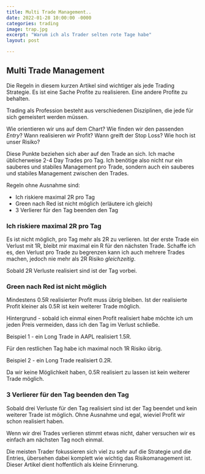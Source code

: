 ```yaml
---
title: Multi Trade Management..
date: 2022-01-28 10:00:00 -0000
categories: trading
image: trap.jpg
excerpt: "Warum ich als Trader selten rote Tage habe"
layout: post

---
```



## Multi Trade Management


Die Regeln in diesem kurzen Artikel sind wichtiger als jede Trading Strategie.
Es ist eine Sache Profite zu realisieren. Eine andere Profite zu behalten.

Trading als Profession besteht aus verschiedenen Disziplinen, die jede für sich gemeistert werden müssen.

Wie orientieren wir uns auf dem Chart?
Wie finden wir den passenden *Entry*?
Wann realisieren wir Profit?
Wann greift der Stop Loss?
Wie hoch ist unser Risiko?

Diese Punkte beziehen sich aber auf den Trade an sich. Ich mache üblicherweise 2-4 Day Trades pro Tag.
Ich benötige also nicht nur ein sauberes und stabiles Management pro Trade, sondern auch ein sauberes und stabiles Management zwischen den Trades.

Regeln ohne Ausnahme sind:

- Ich riskiere maximal 2R pro Tag
- Green nach Red ist nicht möglich (erläutere ich gleich)
- 3 Verlierer für den Tag beenden den Tag

### Ich riskiere maximal 2R pro Tag

Es  ist nicht möglich, pro Tag mehr als 2R zu verlieren.
Ist der erste Trade ein Verlust mit 1R, bleibt mir maximal ein R für den nächsten Trade.
Schaffe ich es, den Verlust pro Trade zu begrenzen kann ich auch mehrere Trades machen, jedoch
nie mehr als 2R Risiko _gleichzeitig_.

Sobald 2R Verluste realisiert sind ist der Tag vorbei.

### Green nach Red ist nicht möglich

Mindestens 0.5R realisierter Profit muss übrig bleiben.
Ist der realisierte Profit kleiner als 0.5R ist kein weiterer Trade möglich.

Hintergrund - sobald ich einmal einen Profit realisiert habe möchte ich um jeden Preis vermeiden,
dass ich den Tag im Verlust schließe.

Beispiel 1 - ein Long Trade in AAPL realisiert 1.5R.

Für den restlichen Tag habe ich maximal noch 1R Risiko übrig.

Beispiel 2 - ein Long Trade realisiert 0.2R.

Da wir keine Möglichkeit haben, 0.5R realisiert zu lassen ist kein weiterer Trade möglich.

### 3 Verlierer für den Tag beenden den Tag

Sobald drei Verluste für den Tag realisiert sind ist der Tag beendet und
kein weiterer Trade ist möglich. Ohne Ausnahme und egal, wieviel Profit wir
schon realisiert haben.

Wenn wir drei Trades verlieren stimmt etwas nicht, daher versuchen wir es einfach am nächsten Tag noch einmal.


Die meisten Trader fokussieren sich viel zu sehr auf die Strategie und die Entries, übersehen dabei komplett
wie wichtig das Risikomanagement ist.
Dieser Artikel dient hoffentlich als kleine Erinnerung.


 <a class="button" href="https://twitter.com/tradies4good" rel="noopener noreferrer" target="_blank"><span
                  class="icon"><i class="fab fa-twitter"></i></span></a>
              <a class="button" href="https://www.youtube.com/channel/UCC8gKMvl_C45G82SuAyb4Yw"
                rel="noopener noreferrer" target="_blank"><span class="icon"><i class="fab fa-youtube"></i></span></a>
              <a class="button"
                href="https://join.slack.com/t/tradies-workspace/shared_invite/zt-o2j62ikw-u~UrfFso2fkMj3Ewgff6eQ"
                rel="noopener noreferrer" target="_blank"><span class="icon"><i class="fab fa-slack"></i></span></a>
              <a class="button" href="https://www.instagram.com/meinetradies/" rel="noopener noreferrer"
                target="_blank"><span class="icon"><i class="fab fa-instagram"></i></span></a>
